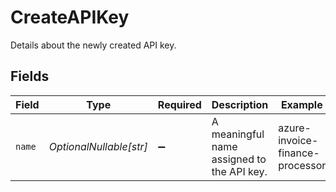 # CreateAPIKey

Details about the newly created API key.


## Fields

| Field                                      | Type                                       | Required                                   | Description                                | Example                                    |
| ------------------------------------------ | ------------------------------------------ | ------------------------------------------ | ------------------------------------------ | ------------------------------------------ |
| `name`                                     | *OptionalNullable[str]*                    | :heavy_minus_sign:                         | A meaningful name assigned to the API key. | azure-invoice-finance-processor            |
